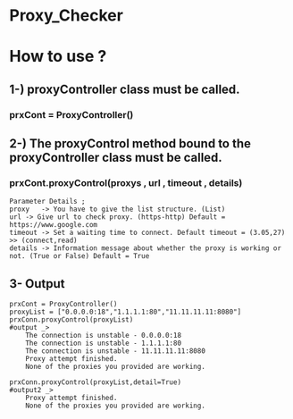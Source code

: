 # Proxy_Checker

# How to use ?

## 1-) proxyController class must be called.
### prxCont = ProxyController()

## 2-) The proxyControl method bound to the proxyController class must be called.
### prxCont.proxyControl(proxys , url , timeout , details)

```
Parameter Details ;
proxy 	-> You have to give the list structure. (List)
url	-> Give url to check proxy. (https-http) Default = https://www.google.com
timeout -> Set a waiting time to connect. Default timeout = (3.05,27) >> (connect,read)
details -> Information message about whether the proxy is working or not. (True or False) Default = True
```
## 3- Output
```
prxCont = ProxyController()
proxyList = ["0.0.0.0:18","1.1.1.1:80","11.11.11.11:8080"]
prxConn.proxyControl(proxyList)
#output _> 
	The connection is unstable - 0.0.0.0:18
	The connection is unstable - 1.1.1.1:80
	The connection is unstable - 11.11.11.11:8080
	Proxy attempt finished.
	None of the proxies you provided are working.

prxConn.proxyControl(proxyList,detail=True)
#output2 _>
	Proxy attempt finished.
	None of the proxies you provided are working.
```
